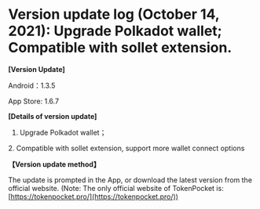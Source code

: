 # Version update log (October 14, 2021): Upgrade Polkadot wallet; Compatible with sollet extension.

**\[Version Update]**

Android：1.3.5

App Store: 1.6.7

&#x20;

**\[Details of version update]**

1. Upgrade Polkadot wallet；

2\.  Compatible with sollet extension, support more wallet connect options

&#x20;

**【Version update method】**‌

The update is prompted in the App, or download the latest version from the official website. (Note: The only official website of TokenPocket is: [https://tokenpocket.pro/](https://tokenpocket.pro/))
